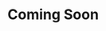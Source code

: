 # Coming Soon
<!--
# 도커 환경에 DataSaker MySQL agent 설치하기

`MySQL agent`는 DataSaker에서 MySQL의 정보를 수집하는 agent입니다. 

# DataSaker 선행 작업을 진행하였나요?

현재 Docker 환경에 `DataSaker`의 선행 작업이 진행되지 않으셨다면 `DataSaker` 선행 작업을 먼저 진행하여 주시기 바랍니다. [DataSaker 선행 작업](${PREPARATION_MANUAL_KR})

# MySQL agent 설치하기

## 1. MySQL agent 설정값 등록

터미널에 다음 명령어를 입력하여 dsk-mysql-agent 설정 파일을 생성합니다.

```shell
cd ~
mkdir .datasaker
cat << EOF > ~/.datasaker/mysql-config.yml
agent:
  metadata:
   agent_name: my-dsk-mysql-agent
  option:
    exporter_config:
      command: "/etc/datasaker/target-exporter"
    scrape_configs:
      - job_name: dsk-mysql-agent
        metrics_path: /metrics/short
        url: localhost:19104
        filtering_configs:
          rule: drop
      - job_name: dsk-mysql-agent-long
        scrape_interval: 60s
        scrape_timeout: 10s
        metrics_path: /metrics/long
        url: localhost:19104
        filtering_configs:
          rule: drop
EOF
```

## 2. MySQL agent 설치

1. 데이터세이커가 사용할 로컬 디렉터리를 생성합니다.

   ```shell
    sudo mkdir -p /var/datasaker
    sudo chown -R datasaker:datasaker /var/datasaker/ 
   ```

2. MySQL 주소를 설정합니다.

에이전트를 연결하기 위해서는 수집하고자 하는 MySQL 서버의 호스트, 포트 주소를 에이전트에 설정해야 합니다.

   ```shell
    DSK_MYSQL_URI=http(s)://<user>:<password>@<host>:<port>
   ```

예를 들어, 주소가 `192.168.123.132`이고, `3306` 포트에 서비스중인 MySQL 서버를 수집하기 위해서는 다음과 같이 설정합니다.

   ```shell
    DSK_MYSQL_URI=http://192.168.123.132:3306
   ```

3. 도커 명령어를 서버에 입력합니다.

   ```shell
    docker run -d --name dsk-mysql-agent\
    -v /var/datasaker/:/var/datasaker/\
    -v ~/.datasaker/config.yml:/etc/datasaker/global-config.yml:ro\
    -v ~/.datasaker/mysql-config.yml:/etc/datasaker/dsk-mysql-agent/agent-config.yml:ro\
    -e DATA_SOURCE_NAME=${DSK_MYSQL_URI}\
    -e DSK_LOG_LEVEL=INFO\
    -e DSK_SUB_KIND=mysql\
    --restart=always\
    datasaker/dsk-mysql-agent
   ```
-->